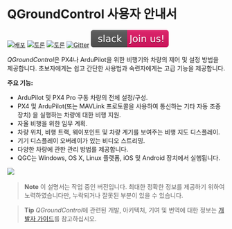 # QGroundControl 사용자 안내서

[![배포](https://img.shields.io/github/release/mavlink/QGroundControl.svg)](https://github.com/mavlink/QGroundControl/releases) [![토론](https://img.shields.io/badge/discuss-px4-ff69b4.svg)](http://discuss.px4.io/c/qgroundcontrol/qgroundcontrol-usage) [![토론](https://img.shields.io/badge/discuss-ardupilot-ff69b4.svg)](http://discuss.ardupilot.org/c/ground-control-software/qgroundcontrol) [![Gitter](https://badges.gitter.im/Join%20Chat.svg)](https://gitter.im/mavlink/qgroundcontrol?utm_source=badge&utm_medium=badge&utm_campaign=pr-badge&utm_content=badge) [![슬랙](../assets/site/slack.svg)](https://join.slack.com/t/px4/shared_invite/zt-si4xo5qs-R4baYFmMjlrT4rQK5yUnaA)

*QGroundControl*은 PX4나 ArduPilot을 위한 비행기와 차량의 제어 및 설정 방법을 제공합니다. 초보자에게는 쉽고 간단한 사용법과 숙련자에게는 고급 기능을 제공합니다.

**주요 기능:**

* ArduPilot 및 PX4 Pro 구동 차량의 전체 설정/구성.
* PX4 및 ArduPilot(또는 MAVLink 프로토콜을 사용하여 통신하는 기타 자동 조종 장치) 을 실행하는 차량에 대한 비행 지원.
* 자율 비행을 위한 임무 계획.
* 차량 위치, 비행 트랙, 웨이포인트 및 차량 계기를 보여주는 비행 지도 디스플레이.
* 기기 디스플레이 오버레이가 있는 비디오 스트리밍.
* 다양한 차량에 관한 관리 방법를 제공합니다.
* QGC는 Windows, OS X, Linux 플랫폼, iOS 및 Android 장치에서 실행됩니다.

![](../../assets/quickstart/ConnectedVehicle.jpg)

> **Note** 이 설명서는 작업 중인 버전입니다. 최대한 정확한 정보를 제공하기 위하여 노력하였습니다만, 누락되거나 잘못된 부분이 있을 수 있습니다.

<span></span>

> **Tip** *QGroundControl*에 관련된 개발, 아키텍처, 기여 및 번역에 대한 정보는 [개발자 가이드](https://dev.qgroundcontrol.com/en/)를 참고하십시오.